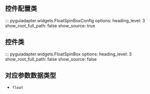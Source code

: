 ## 控件配置类
::: pyguiadapter.widgets.FloatSpinBoxConfig
    options:
        heading_level: 3
        show_root_full_path: false
        show_source: true

## 控件类
::: pyguiadapter.widgets.FloatSpinBox
    options:
        heading_level: 3
        show_root_full_path: false
        show_source: false

## 对应参数数据类型

- `float`
